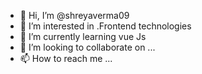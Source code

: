 - 👋 Hi, I’m @shreyaverma09
- 👀 I’m interested in .Frontend technologies
- 🌱 I’m currently learning vue Js
- 💞️ I’m looking to collaborate on ...
- 📫 How to reach me ...

<!---
shreyaverma09/shreyaverma09 is a ✨ special ✨ repository because its `README.md` (this file) appears on your GitHub profile.
You can click the Preview link to take a look at your changes.
--->

